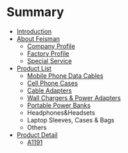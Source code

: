 # Summary

* [Introduction](README.md)
* [About Feisman](chapter1/company-profile.md)
  * [Company Profile](chapter1/company-profile.md)
  * [Factory Profile](chapter1/factory-profile.md)
  * [Special Service](chapter1/special-service.md)
* [Product List](product-list.md)
  * [Mobile Phone Data Cables](mobile-phone-data-cables.md)
  * [Cell Phone Cases](cell-phone-cases.md)
  * [Cable Adapters](cable-adapters.md)
  * [Wall Chargers & Power Adapters](wall-chargers-and-power-adapters.md)
  * [Portable Power Banks](portable-power-banks.md)
  * Headphones&Headsets
  * Laptop Sleeves, Cases & Bags
  * Others
* [Product Detail](product-detail.md)
  * [A1191](a1191.md)



